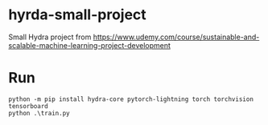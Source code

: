 # hyrda-small-project
Small Hydra project from https://www.udemy.com/course/sustainable-and-scalable-machine-learning-project-development

# Run
```
python -m pip install hydra-core pytorch-lightning torch torchvision tensorboard
python .\train.py
```